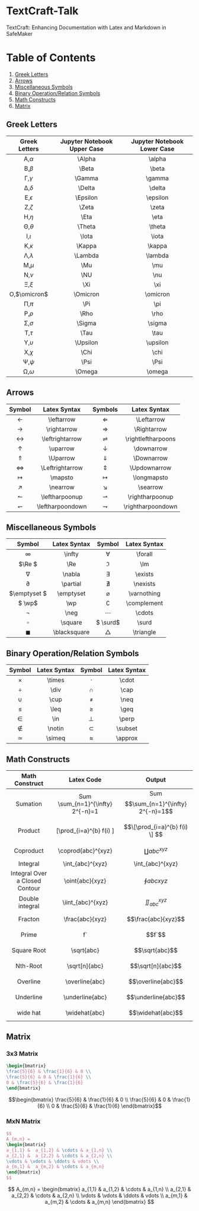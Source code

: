 # TextCraft-Talk
TextCraft: Enhancing Documentation with Latex and Markdown in SafeMaker

# Table of Contents
1. [Greek Letters](#GreekLetters)
2. [Arrows](#Arrows)
3. [Miscellaneous Symbols](#MiscellaneousSymbols)
3. [Binary Operation/Relation Symbols](#BinaryOperationRelationSymbols)
4. [Math Constructs](#MathConstructs)
5. [Matrix](#Matrix)

<a name="GreekLetters"></a>
## Greek Letters 

|     Greek Letters      | Jupyter Notebook Upper Case |Jupyter Notebook Lower Case |
|:----------------------:|:---------------------------:|:--------------------------:|
|   &Alpha;,$`\alpha`$   |           \Alpha            |           \alpha           |
|    &Beta;,$`\beta`$    |            \Beta            |           \beta            |
|   &Gamma;,$`\gamma`$   |           \Gamma            |           \gamma           |
|   &Delta;,$`\delta`$   |           \Delta            |           \delta           |
| &Epsilon;,$`\epsilon`$ |          \Epsilon           |          \epsilon          |
|    &Zeta;,$`\zeta`$    |            \Zeta            |           \zeta            |
|     &Eta;,$`\eta`$     |            \Eta             |            \eta            |
|   &Theta;,$`\theta`$   |           \Theta            |           \theta           |
|    &Iota;,$`\iota`$    |            \Iota            |           \iota            |
|   &Kappa;,$`\kappa`$   |           \Kappa            |           \kappa           |
|  &Lambda;,$`\lambda`$  |           \Lambda           |          \lambda           |
|      &Mu;,$`\mu`$      |             \Mu             |            \mu             |
|      &Nu;,$`\nu`$      |             \NU             |            \nu             |
|      &Xi;,$`\xi`$      |             \Xi             |            \xi             |
| &Omicron;,$`\omicron`$ |          \Omicron           |          \omicron          |
|      &Pi;,$`\pi`$      |             \Pi             |            \pi             |
|     &Rho;,$`\rho`$     |            \Rho             |            \rho            |
|   &Sigma;,$`\sigma`$   |           \Sigma            |           \sigma           |
|     &Tau;,$`\tau`$     |            \Tau             |            \tau            |
| &Upsilon;,$`\upsilon`$ |          \Upsilon           |          \upsilon          |
|     &Chi;,$`\chi`$     |            \Chi             |            \chi            |
|     &Psi;,$`\psi`$     |            \Psi             |            \Psi            |
|   &Omega;,$`\omega`$   |           \Omega            |           \omega           |



<a name="Arrows"></a>
## Arrows 


|       Symbol        |   Latex Syntax   |       Symbols        |    Latex Syntax    |
|:-------------------:|:----------------:|:--------------------:|:------------------:|
|    $\leftarrow$     |   \leftarrow     |     $\Leftarrow$     |     \Leftarrow     |
|    $\rightarrow$    |   \rightarrow    |    $\Rightarrow$     |    \Rightarrow     |
|  $\leftrightarrow$  | \leftrightarrow  | $\rightleftharpoons$ | \rightleftharpoons |
|     $\uparrow$      |     \uparrow     |     $\downarrow$     |     \downarrow     |
|     $\Uparrow$      |     \Uparrow     |     $\Downarrow$     |     \Downarrow     |
|  $\Leftrightarrow$  | \Leftrightarrow  |    $\Updownarrow$    |    \Updownarrow    |
|      $\mapsto$      |     \mapsto      |    $\longmapsto$     |    \longmapsto     |
|     $\nearrow$      |     \nearrow     |      $\searrow$      |      \searrow      |
|  $\leftharpoonup$   |  \leftharpoonup  |  $\rightharpoonup$   |  \rightharpoonup   |
| $\leftharpoondown$  | \leftharpoondown | $\rightharpoondown$  | \rightharpoondown  |

<a name="MiscellaneousSymbols"></a>
## Miscellaneous Symbols 

|    Symbol    |Latex Syntax |  Symbol  | Latex Syntax |
|:------------:|:-----:|:--------:|:------------:|
|   $\infty$   | \infty|$\forall$ |   \forall    |
|   $\Re $ 	   |\Re 	| $\Im$ |     	\Im     |
|   $\nabla$   |	\nabla 	| $\exists$ |  	\exists    |
|  $\partial$  | 	\partial |	 $\nexists$  |	\nexists |  
| $\emptyset $  |  	\emptyset | $\varnothing$ | 	\varnothing|
|  $   \wp$      |	\wp 	| $\complement$|  	\complement|
|   $\neg$  	    |\neg |	 $\cdots$  |	\cdots|
|  $\square$  	  |\square |	$ \surd$ | 	\surd|
| $\blacksquare$ |  	\blacksquare |	 $\triangle$ |	\triangle|


<a name="BinaryOperationRelationSymbols"></a>
## Binary Operation/Relation Symbols 

| Symbol | Latex Syntax|  Symbol   | Latex Syntax | 
| :------: |:------: |:---------:|:------: |
|  $\times$ | 	\times | 	 $\cdot$ |  	\cdot|
| $\div$  |	\div 	|  $\cap$   |	\cap|
| $\cup$  |	\cup 	|  $\neq$   |	\neq|
| $\leq$ | 	\leq 	|  $\geq$   |	\geq|
| $\in$ | 	\in 	|  $\perp$  |	\perp|
| $\notin$ | 	\notin 	| $\subset$ | 	\subset|
| $\simeq$ | 	\simeq 	| $\approx$ | 	\approx|

<a name="MathConstructs"></a>
## Math Constructs


|         Math Construct         |                Latex Code                |                    Output                    |
|:------------------------------:|:----------------------------------------:|:--------------------------------------------:|
|            Sumation            |     Sum \sum_{n=1}^{\infty} 2^{-n}=1     |     Sum $$\sum_{n=1}^{\infty} 2^{-n}=1$$     |
|            Product             |        \[\prod_{i=a}^{b} f(i) \]         |        $$\[\prod_{i=a}^{b} f(i) \] $$        |
|           Coproduct            |            \coprod{abc}^{xyz}            |            $$\coprod{abc}^{xyz}$$            |
|            Integral            |             \int_{abc}^{xyz}             |               \int_{abc}^{xyz}               |
| Integral Over a Closed Contour |             \oint{abc}{xyz}              |             $$\oint{abc}{xyz}$$              |
|        Double integral         |            \iint_{abc}^{xyz}             |           $$\iint_{abc}^{xyz}$$              |
|            Fracton             |             \frac{abc}{xyz}              |             $$\frac{abc}{xyz}$$              |
|             Prime              |                    f`                    |                    $$f`$$                    |   
|          Square Root           |                \sqrt{abc}                |                $$\sqrt{abc}$$                |
|            Nth-Root            |              \sqrt[n]{abc}               |              $$\sqrt[n]{abc}$$               |
|            Overline            |              \overline{abc}              |              $$\overline{abc}$$              | 
|           Underline            |             \underline{abc}              |             $$\underline{abc}$$              |
|            wide hat            |              \widehat{abc}               |              $$\widehat{abc}$$               |


<a name="Matrix"></a>
## Matrix 

### 3x3 Matrix
```latex
\begin{bmatrix}
\frac{5}{6} & \frac{1}{6} & 0 \\
\frac{5}{6} & 0 & \frac{1}{6} \\
0 & \frac{5}{6} & \frac{1}{6}
\end{bmatrix}
```

$$\begin{bmatrix}
\frac{5}{6} & \frac{1}{6} & 0 \\
\frac{5}{6} & 0 & \frac{1}{6} \\
0 & \frac{5}{6} & \frac{1}{6}
\end{bmatrix}$$

### MxN Matrix
```latex
$$
A_{m,n} = 
\begin{bmatrix}
a_{1,1} &  a_{1,2} & \cdots & a_{1,n} \\ 
a_{2,1} &  a_{2,2} & \cdots & a_{2,n} \\
\vdots & \vdots & \ddots & vdots \\
a_{m,1} &  a_{m,2} & \cdots & a_{m,n}
\end{bmatrix}
$$
```
$$
A_{m,n} =
\begin{bmatrix}
a_{1,1} &  a_{1,2} & \cdots & a_{1,n} \\
a_{2,1} &  a_{2,2} & \cdots & a_{2,n} \\
\vdots & \vdots & \ddots & vdots \\
a_{m,1} &  a_{m,2} & \cdots & a_{m,n}
\end{bmatrix}
$$
